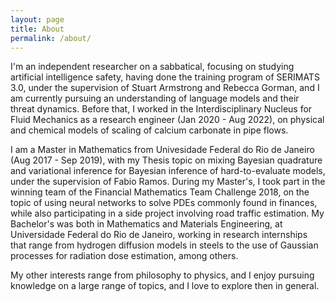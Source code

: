 ```yaml
---
layout: page
title: About
permalink: /about/
---
```


I'm an independent researcher on a sabbatical, focusing on studying artificial intelligence safety, having
done the training program of SERIMATS 3.0, under the supervision of Stuart Armstrong and Rebecca Gorman, and I am 
currently pursuing an understanding of language models and their threat dynamics. Before that,
I worked in the Interdisciplinary Nucleus for Fluid Mechanics as a research engineer (Jan 2020 - Aug 2022),
on physical and chemical models of scaling of calcium carbonate in pipe flows.

I am a Master in Mathematics from Univesidade Federal do Rio de Janeiro (Aug 2017 - Sep 2019), with my Thesis topic on mixing Bayesian quadrature 
and variational inference for Bayesian inference of hard-to-evaluate models, under the supervision of Fabio Ramos. 
During my Master's, I took part in the winning team of the 
Financial Mathematics Team Challenge 2018, on the topic of using neural networks to solve PDEs commonly found in finances, while 
also participating in a side project involving road traffic estimation. My Bachelor's was 
both in Mathematics and Materials Engineering, at Universidade Federal do Rio de Janeiro, working in research internships that range from hydrogen 
diffusion models in steels to the use of Gaussian processes for radiation dose estimation, among others.

My other interests range from philosophy to physics, and I enjoy pursuing knowledge on a large range of topics, and I love to explore then in general.
